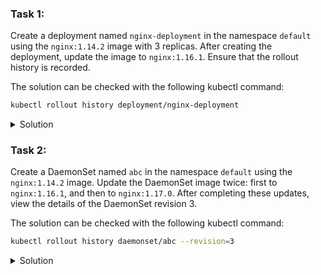 ### Task 1:

Create a deployment named `nginx-deployment` in the namespace `default` using the `nginx:1.14.2` image with 3 replicas. After creating the deployment, update the image to `nginx:1.16.1`. Ensure that the rollout history is recorded.

The solution can be checked with the following kubectl command:
```bash
kubectl rollout history deployment/nginx-deployment
```

<details>
<summary>Solution</summary>

```bash
kubectl create deployment nginx-deployment --image=nginx:1.14.2 --replicas=3
kubectl set image deployment/nginx-deployment nginx=nginx:1.16.1
```
</details>

### Task 2:

Create a DaemonSet named `abc` in the namespace `default` using the `nginx:1.14.2` image. Update the DaemonSet image twice: first to `nginx:1.16.1`, and then to `nginx:1.17.0`. After completing these updates, view the details of the DaemonSet revision 3.

The solution can be checked with the following kubectl command:
```bash
kubectl rollout history daemonset/abc --revision=3
```

<details>
<summary>Solution</summary>

```bash
kubectl create daemonset abc --image=nginx:1.14.2
kubectl set image daemonset/abc nginx=nginx:1.16.1
kubectl set image daemonset/abc nginx=nginx:1.17.0
kubectl rollout history daemonset/abc --revision=3
```
</details>
